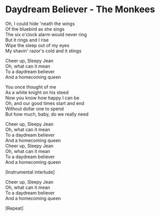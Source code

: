# Daydream Believer - The Monkees

Oh, I could hide 'neath the wings\
Of the bluebird as she sings\
The six o'clock alarm would never ring\
But it rings and I rise\
Wipe the sleep out of my eyes\
My shavin' razor's cold and it stings

Cheer up, Sleepy Jean\
Oh, what can it mean\
To a daydream believer\
And a homecoming queen

You once thought of me\
As a white knight on his steed\
Now you know how happy I can be\
Oh, and our good times start and end\
Without dollar one to spend\
But how much, baby, do we really need

Cheer up, Sleepy Jean\
Oh, what can it mean\
To a daydream believer\
And a homecoming queen\
Cheer up, Sleepy Jean\
Oh, what can it mean\
To a daydream believer\
And a homecoming queen

[Instrumental interlude]

Cheer up, Sleepy Jean\
Oh, what can it mean\
To a daydream believer\
And a homecoming queen

[Repeat]